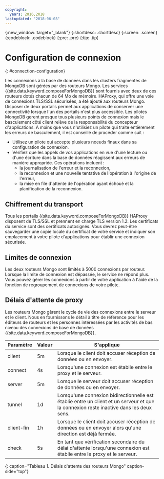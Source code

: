 ```yaml
---
copyright:
  years: 2016,2018
lastupdated: "2018-06-08"
---
```


{:new_window: target="_blank"}
{:shortdesc: .shortdesc}
{:screen: .screen}
{:codeblock: .codeblock}
{:pre: .pre}
{:tip: .tip}

# Configuration de connexion
{: #connection-configuration}

Les connexions à la base de données dans les clusters fragmentés de MongoDB sont gérées par des routeurs Mongo. Les services {{site.data.keyword.composeForMongoDB}} sont fournis avec deux de ces routeurs dotés chacun de 64 Mo de mémoire. HAProxy, qui offre une voie de connexions TLS/SSL sécurisées, a été ajouté aux routeurs Mongo. Disposer de deux portails permet aux applications de conserver une connectivité lorsque l'un des portails n'est plus accessible. Les pilotes MongoDB gèrent presque tous plusieurs points de connexion mais le basculement côté client relève de la responsabilité du concepteur d'applications. A moins que vous n'utilisiez un pilote qui traite entièrement les erreurs de basculement, il est conseillé de procéder comme suit :
* Utilisez un pilote qui accepte plusieurs noeuds finaux dans sa configuration de connexion.
* Vérifiez que les appels de vos applications en vue d'une lecture ou d'une écriture dans la base de données réagissent aux erreurs de manière appropriée. Ces opérations incluent :
  + la journalisation de l'erreur et la reconnexion,
  + la reconnexion et une nouvelle tentative de l'opération à l'origine de l'erreur,
  + la mise en file d'attente de l'opération ayant échoué et la planification de la reconnexion.

## Chiffrement du transport

Tous les portails {{site.data.keyword.composeForMongoDB}} HAProxy disposent de TLS/SSL et prennent en charge TLS version 1.2. Les certificats du service sont des certificats autosignés. Vous devrez peut-être sauvegarder une copie locale du certificat de votre service et indiquer son emplacement à votre pilote d'applications pour établir une connexion sécurisée.

## Limites de connexion

Les deux routeurs Mongo sont limités à 5000 connexions par routeur. Lorsque la limite de connexion est dépassée, le service ne répond plus. Vous pouvez gérer les connexions à partir de votre application à l'aide de la fonction de regroupement de connexions de votre pilote.

## Délais d'attente de proxy

Les routeurs Mongo gèrent le cycle de vie des connexions entre le serveur et le client. Nous en fournissons le détail à titre de référence pour les éditeurs de routeurs et les personnes intéressées par les activités de bas niveau des connexions de base de données {{site.data.keyword.composeForMongoDB}}.

Paramètre | Valeur | S'applique
----------|-----------|-----------
client | 5m | Lorsque le client doit accuser réception de données ou en envoyer.
connect | 4s | Lorsqu'une connexion est établie entre le proxy et le serveur.
server | 5m | Lorsque le serveur doit accuser réception de données ou en envoyer.
tunnel | 1d | Lorsqu'une connexion bidirectionnelle est établie entre un client et un serveur et que la connexion reste inactive dans les deux sens.
client-fin | 1h | Lorsque le client doit accuser réception de données ou en envoyer alors qu'une direction est déjà fermée.
check | 5s | En tant que vérification secondaire du délai d'attente lorsqu'une connexion est établie entre le proxy et le serveur.
{: caption="Tableau 1. Délais d'attente des routeurs Mongo" caption-side="top"}
